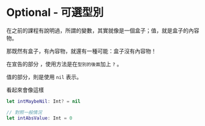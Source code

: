 # Optional - 可選型別

在之前的課程有說明過，所謂的變數，其實就像是一個盒子；值，就是盒子的內容物。

那既然有盒子，有內容物，就還有一種可能：盒子沒有內容物！

在宣告的部分 ，使用方法是在`型別的後面`加上 `?` 。

值的部分，則是使用 `nil` 表示。

看起來會像這樣

```swift
let intMaybeNil: Int? = nil

// 對照一般情況
let intAbsValue: Int = 0
```



